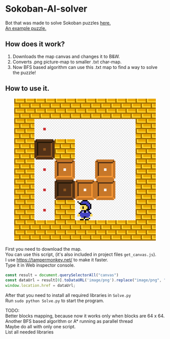 # Sokoban-AI-solver
Bot that was made to solve Sokoban puzzles [here.](https://www.sokobanonline.com/) </br>
[An example puzzle. ](https://www.sokobanonline.com/play/web-archive/marti-homs-caussa/choriban/86887_choriban-20)


## How does it work?
1. Downloads the map canvas and changes it to B&W.
2. Converts .png picture-map to smaller .txt char-map.
3. Now BFS based algorithm can use this .txt map to find a way to solve the puzzle!


## How to use it.

<p align="center">
  <img src="readme_map.png" alt="Screenshot"/>
</p>

First you need to download the map. </br>
You can use this script, (it's also included in project files `get_canvas.js`). </br>
I use https://tampermonkey.net/ to make it faster. </br>
Type it in Web inspector console. </br>

```js
const result = document.querySelectorAll("canvas")
const dataUrl = result[0].toDataURL('image/png').replace("image/png", "image/octet-stream");
window.location.href = dataUrl;
```

After that you need to install all required libraries in `Solve.py` </br>
Run `sudo python Solve.py` to start the program. </br>

TODO: </br>
Better blocks mapping, because now it works only when blocks are 64 x 64. </br>
Another BFS based algorithm or A* running as parallel thread </br>
Maybe do all with only one script. </br>
List all needed libraries </br>
